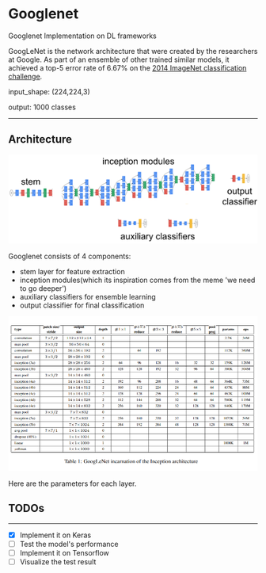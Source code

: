 # Googlenet
Googlenet Implementation on DL frameworks

GoogLeNet is the network architecture that were created by the researchers at Google. As part of an ensemble of other trained similar models, it achieved a top-5 error rate of 6.67% on the [2014 ImageNet classification challenge](http://image-net.org/challenges/LSVRC/2014/results#clsloc).


input_shape: (224,224,3)

output: 1000 classes


---
## Architecture

![Googlenet Components](/doc/googlenet_components.png)

Googlenet consists of 4 components:
- stem layer for feature extraction
- inception modules(which its inspiration comes from the meme 'we need to go deeper')
- auxiliary classifiers for ensemble learning
- output classifier for final classification

![Googlenet incarnation](/doc/architecture.png)

Here are the parameters for each layer.




## TODOs
---

- [x] Implement it on Keras
- [ ] Test the model's performance
- [ ] Implement it on Tensorflow
- [ ] Visualize the test result

